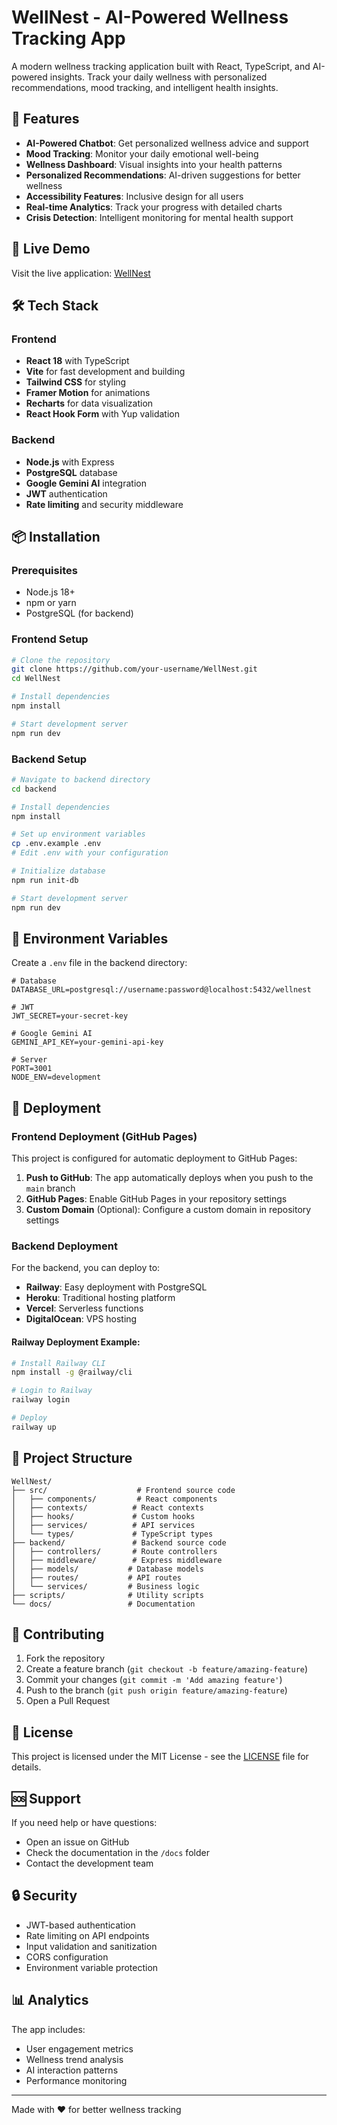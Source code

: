 # WellNest - AI-Powered Wellness Tracking App

A modern wellness tracking application built with React, TypeScript, and AI-powered insights. Track your daily wellness with personalized recommendations, mood tracking, and intelligent health insights.

## 🌟 Features

- **AI-Powered Chatbot**: Get personalized wellness advice and support
- **Mood Tracking**: Monitor your daily emotional well-being
- **Wellness Dashboard**: Visual insights into your health patterns
- **Personalized Recommendations**: AI-driven suggestions for better wellness
- **Accessibility Features**: Inclusive design for all users
- **Real-time Analytics**: Track your progress with detailed charts
- **Crisis Detection**: Intelligent monitoring for mental health support

## 🚀 Live Demo

Visit the live application: [WellNest](https://your-username.github.io/WellNest/)

## 🛠️ Tech Stack

### Frontend
- **React 18** with TypeScript
- **Vite** for fast development and building
- **Tailwind CSS** for styling
- **Framer Motion** for animations
- **Recharts** for data visualization
- **React Hook Form** with Yup validation

### Backend
- **Node.js** with Express
- **PostgreSQL** database
- **Google Gemini AI** integration
- **JWT** authentication
- **Rate limiting** and security middleware

## 📦 Installation

### Prerequisites
- Node.js 18+ 
- npm or yarn
- PostgreSQL (for backend)

### Frontend Setup
```bash
# Clone the repository
git clone https://github.com/your-username/WellNest.git
cd WellNest

# Install dependencies
npm install

# Start development server
npm run dev
```

### Backend Setup
```bash
# Navigate to backend directory
cd backend

# Install dependencies
npm install

# Set up environment variables
cp .env.example .env
# Edit .env with your configuration

# Initialize database
npm run init-db

# Start development server
npm run dev
```

## 🔧 Environment Variables

Create a `.env` file in the backend directory:

```env
# Database
DATABASE_URL=postgresql://username:password@localhost:5432/wellnest

# JWT
JWT_SECRET=your-secret-key

# Google Gemini AI
GEMINI_API_KEY=your-gemini-api-key

# Server
PORT=3001
NODE_ENV=development
```

## 🚀 Deployment

### Frontend Deployment (GitHub Pages)

This project is configured for automatic deployment to GitHub Pages:

1. **Push to GitHub**: The app automatically deploys when you push to the `main` branch
2. **GitHub Pages**: Enable GitHub Pages in your repository settings
3. **Custom Domain** (Optional): Configure a custom domain in repository settings

### Backend Deployment

For the backend, you can deploy to:

- **Railway**: Easy deployment with PostgreSQL
- **Heroku**: Traditional hosting platform
- **Vercel**: Serverless functions
- **DigitalOcean**: VPS hosting

#### Railway Deployment Example:
```bash
# Install Railway CLI
npm install -g @railway/cli

# Login to Railway
railway login

# Deploy
railway up
```

## 📁 Project Structure

```
WellNest/
├── src/                    # Frontend source code
│   ├── components/         # React components
│   ├── contexts/          # React contexts
│   ├── hooks/             # Custom hooks
│   ├── services/          # API services
│   └── types/             # TypeScript types
├── backend/               # Backend source code
│   ├── controllers/       # Route controllers
│   ├── middleware/        # Express middleware
│   ├── models/           # Database models
│   ├── routes/           # API routes
│   └── services/         # Business logic
├── scripts/              # Utility scripts
└── docs/                 # Documentation
```

## 🤝 Contributing

1. Fork the repository
2. Create a feature branch (`git checkout -b feature/amazing-feature`)
3. Commit your changes (`git commit -m 'Add amazing feature'`)
4. Push to the branch (`git push origin feature/amazing-feature`)
5. Open a Pull Request

## 📝 License

This project is licensed under the MIT License - see the [LICENSE](LICENSE) file for details.

## 🆘 Support

If you need help or have questions:
- Open an issue on GitHub
- Check the documentation in the `/docs` folder
- Contact the development team

## 🔒 Security

- JWT-based authentication
- Rate limiting on API endpoints
- Input validation and sanitization
- CORS configuration
- Environment variable protection

## 📊 Analytics

The app includes:
- User engagement metrics
- Wellness trend analysis
- AI interaction patterns
- Performance monitoring

---

Made with ❤️ for better wellness tracking
